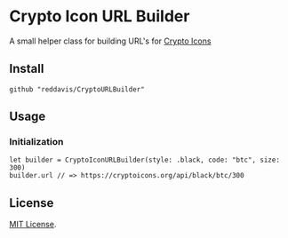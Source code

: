 # Crypto Icon URL Builder

A small helper class for building URL's for [Crypto Icons](https://cryptoicons.org)

## Install

```
github "reddavis/CryptoURLBuilder"
```

## Usage

### Initialization

```
let builder = CryptoIconURLBuilder(style: .black, code: "btc", size: 300)
builder.url // => https://cryptoicons.org/api/black/btc/300
```

## License

[MIT License](http://www.opensource.org/licenses/MIT).
